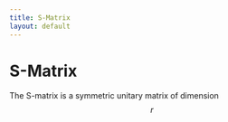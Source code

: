 ```yaml
---
title: S-Matrix
layout: default
---
```


# S-Matrix

The S-matrix is a symmetric unitary matrix of dimension $$r$$
